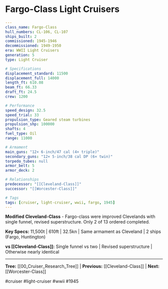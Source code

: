 # Fargo-Class Light Cruisers

```yaml
---
class_name: Fargo-Class
hull_numbers: CL-106, CL-107
ships_built: 2
commissioned: 1945-1946
decommissioned: 1949-1950
era: WWII Light Cruisers
generation: 5
type: Light Cruiser

# Specifications
displacement_standard: 11500
displacement_full: 14000
length_ft: 610.08
beam_ft: 66.33
draft_ft: 24.5
crew: 1200

# Performance
speed_design: 32.5
speed_trial: 33
propulsion_type: Geared steam turbines
propulsion_shp: 100000
shafts: 4
fuel_type: Oil
range: 11000

# Armament
main_guns: "12× 6-inch/47 cal (4× triple)"
secondary_guns: "12× 5-inch/38 cal DP (6× twin)"
torpedo_tubes: null
armor_belt: 5
armor_deck: 2

# Relationships
predecessor: "[[Cleveland-Class]]"
successor: "[[Worcester-Class]]"

# Tags
tags: [cruiser, light-cruiser, wwii, fargo, 1945]
---
```

**Modified Cleveland-Class** - Fargo-class were improved Clevelands with single funnel, revised superstructure. Only 2 of 13 ordered completed.

**Key Specs:** 11,500t | 610ft | 32.5kn | Same armament as Cleveland | 2 ships (Fargo, Huntington)

**vs [[Cleveland-Class]]:** Single funnel vs two | Revised superstructure | Otherwise nearly identical

---
**Tree:** [[00_Cruiser_Research_Tree]] | **Previous:** [[Cleveland-Class]] | **Next:** [[Worcester-Class]]

#cruiser #light-cruiser #wwii #1945
